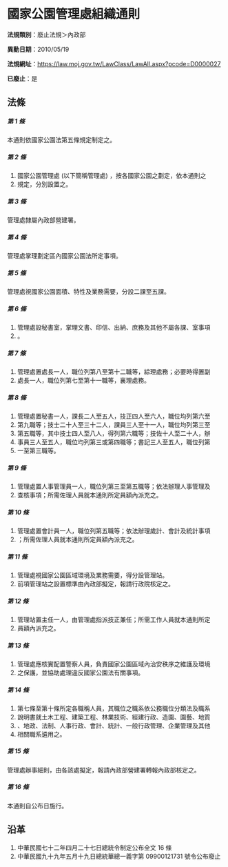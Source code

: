 # 國家公園管理處組織通則

**法規類別**：廢止法規＞內政部

**異動日期**：2010/05/19  

**法規網址**：https://law.moj.gov.tw/LawClass/LawAll.aspx?pcode=D0000027

**已廢止**：是



## 法條
##### 第 1 條
本通則依國家公園法第五條規定制定之。

##### 第 2 條
1. 國家公園管理處 (以下簡稱管理處) ，按各國家公園之劃定，依本通則之
1. 規定，分別設置之。

##### 第 3 條
管理處隸屬內政部營建署。

##### 第 4 條
管理處掌理劃定區內國家公園法所定事項。

##### 第 5 條
管理處視國家公園面積、特性及業務需要，分設二課至五課。

##### 第 6 條
1. 管理處設秘書室，掌理文書、印信、出納、庶務及其他不屬各課、室事項
1. 。

##### 第 7 條
1. 管理處置處長一人，職位列第八至第十二職等，綜理處務；必要時得置副
1. 處長一人，職位列第七至第十一職等，襄理處務。

##### 第 8 條
1. 管理處置秘書一人，課長二人至五人，技正四人至六人，職位均列第六至
1. 第九職等；技士二十人至三十二人，課員三人至十一人，職位均列第三至
1. 第五職等，其中技士四人至八人，得列第六職等；技佐十人至二十人，辦
1. 事員三人至五人，職位均列第三或第四職等；書記三人至五人，職位列第
1. 一至第三職等。

##### 第 9 條
1. 管理處置人事管理員一人，職位列第三至第五職等；依法辦理人事管理及
1. 查核事項；所需佐理人員就本通則所定員額內派充之。

##### 第 10 條
1. 管理處置會計員一人，職位列第五職等；依法辦理歲計、會計及統計事項
1. ；所需佐理人員就本通則所定員額內派充之。

##### 第 11 條
1. 管理處視國家公園區域環境及業務需要，得分設管理站。
1. 前項管理站之設置標準由內政部擬定，報請行政院核定之。

##### 第 12 條
1. 管理站置主任一人，由管理處指派技正兼任；所需工作人員就本通則所定
1. 員額內派充之。

##### 第 13 條
1. 管理處應核實配置警察人員，負責國家公園區域內治安秩序之維護及環境
1. 之保護，並協助處理違反國家公園法有關事項。

##### 第 14 條
1. 第七條至第十條所定各職稱人員，其職位之職系依公務職位分類法及職系
1. 說明書就土木工程、建築工程、林業技術、經建行政、造園、園藝、地質
1. 、地政、法制、人事行政、會計、統計、一般行政管理、企業管理及其他
1. 相關職系遴用之。

##### 第 15 條
管理處辦事細則，由各該處擬定，報請內政部營建署轉報內政部核定之。

##### 第 16 條
本通則自公布日施行。

## 沿革
1. 中華民國七十二年四月二十七日總統令制定公布全文 16 條
1. 中華民國九十九年五月十九日總統華總一義字第 09900121731  號令公布廢止
